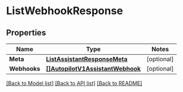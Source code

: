 # ListWebhookResponse

## Properties
Name | Type | Notes
------------ | ------------- | -------------
**Meta** | [**ListAssistantResponseMeta**](ListAssistantResponse_meta.md) | [optional] 
**Webhooks** | [**[]AutopilotV1AssistantWebhook**](autopilot.v1.assistant.webhook.md) | [optional] 

[[Back to Model list]](../README.md#documentation-for-models) [[Back to API list]](../README.md#documentation-for-api-endpoints) [[Back to README]](../README.md)


